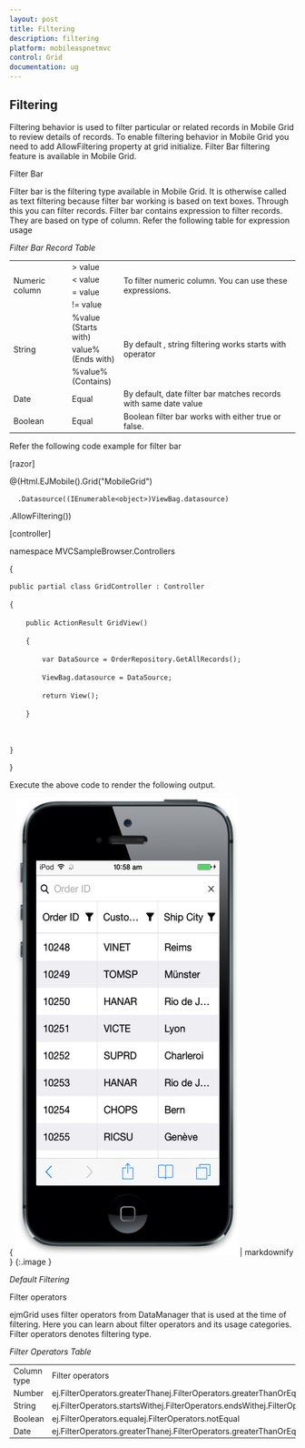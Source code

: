 ```yaml
---
layout: post
title: Filtering
description: filtering
platform: mobileaspnetmvc
control: Grid
documentation: ug
---
```


## Filtering

Filtering behavior is used to filter particular or related records in Mobile Grid to review details of records. To enable filtering behavior in Mobile Grid you need to add AllowFiltering property at grid initialize. Filter Bar filtering feature is available in Mobile Grid. 

Filter Bar

Filter bar is the filtering type available in Mobile Grid. It is otherwise called as text filtering because filter bar working is based on text boxes. Through this you can filter records. Filter bar contains expression to filter records. They are based on type of column. Refer the following table for expression usage



_Filter Bar Record Table_

<table>
<tr>
<td rowspan = "4">
Numeric column</td><td>
> value</td><td rowspan = "4">
To filter numeric column. You can use these expressions.</td></tr>
<tr>
<td>
< value</td></tr>
<tr>
<td>
= value</td></tr>
<tr>
<td>
!= value</td></tr>
<tr>
<td rowspan = "3">
String</td><td>
%value<br>(Starts with)</td><td rowspan = "3">
By default , string filtering works starts with operator</td></tr>
<tr>
<td>
value%<br>(Ends with)</td></tr>
<tr>
<td>
%value%<br>(Contains)</td></tr>
<tr>
<td>
Date</td><td>
Equal</td><td>
By default, date filter bar matches records with same date value</td></tr>
<tr>
<td>
Boolean</td><td>
Equal</td><td>
Boolean filter bar works with either true or false.</td></tr>
</table>


 Refer the following code example for filter bar





[razor]

@(Html.EJMobile().Grid<object>("MobileGrid")

      .Datasource((IEnumerable<object>)ViewBag.datasource)

.AllowFiltering())



[controller]

namespace MVCSampleBrowser.Controllers

{

    public partial class GridController : Controller

    {

        public ActionResult GridView()

        {

            var DataSource = OrderRepository.GetAllRecords();

            ViewBag.datasource = DataSource;

            return View();

        }



    }

}







Execute the above code to render the following output.



{ ![18](Filtering_images/Filtering_img1.png) | markdownify }
{:.image }


_Default Filtering_



Filter operators

ejmGrid uses filter operators from DataManager that is used at the time of filtering. Here you can learn about filter operators and its usage categories. Filter operators denotes filtering type.

_Filter Operators Table_

<table>
<tr>
<td>
Column type</td><td>
Filter operators</td></tr>
<tr>
<td>
Number</td><td>
ej.FilterOperators.greaterThanej.FilterOperators.greaterThanOrEqualej.FilterOperators.lessThanej.FilterOperators.lessThanOrEqualej.FilterOperators.equal</td></tr>
<tr>
<td>
String</td><td>
ej.FilterOperators.startsWithej.FilterOperators.endsWithej.FilterOperators.containsej.FilterOperators.equalej.FilterOperators.notEqual</td></tr>
<tr>
<td>
Boolean</td><td>
ej.FilterOperators.equalej.FilterOperators.notEqual</td></tr>
<tr>
<td>
Date</td><td>
ej.FilterOperators.greaterThanej.FilterOperators.greaterThanOrEqualej.FilterOperators.lessThanej.FilterOperators.lessThanOrEqualej.FilterOperators.equal</td></tr>
</table>



